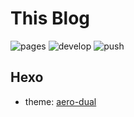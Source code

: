 # This Blog

![pages](https://github.com/WsWHL/wswhl.github.io/actions/workflows/pages.yml/badge.svg)
![develop](https://github.com/WsWHL/wswhl.github.io/actions/workflows/pages.yml/badge.svg?branch=develop)
![push](https://github.com/WsWHL/wswhl.github.io/actions/workflows/pages.yml/badge.svg?event=push)


## Hexo
- theme: [aero-dual](https://github.com/levblanc/hexo-theme-aero-dual)
